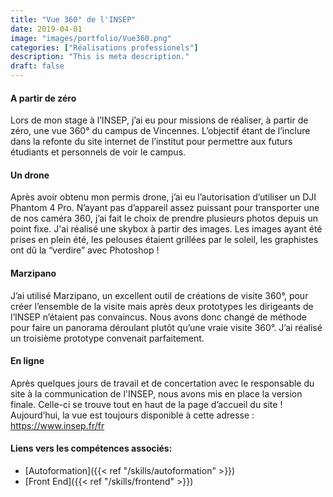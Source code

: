 ```yaml
---
title: "Vue 360° de l'INSEP"
date: 2019-04-01
image: "images/portfolio/Vue360.png"
categories: ["Réalisations professionels"]
description: "This is meta description."
draft: false
---
```


#### A partir de zéro
Lors de mon stage à l’INSEP, j’ai eu pour missions de réaliser, à partir de zéro, une vue 360° du campus de Vincennes. L’objectif étant de l’inclure dans la refonte du site internet de l’institut pour permettre aux futurs étudiants et personnels de voir le campus.

#### Un drone
Après avoir obtenu mon permis drone, j’ai eu l’autorisation d’utiliser un DJI Phantom 4 Pro. N’ayant pas d’appareil assez puissant pour transporter une de nos caméra 360, j’ai fait le choix de prendre plusieurs photos depuis un point fixe. J'ai réalisé une skybox à partir des images. Les images ayant été prises en plein été, les pelouses étaient grillées par le soleil, les graphistes ont dû la “verdire” avec Photoshop !

#### Marzipano
J’ai utilisé Marzipano, un excellent outil de créations de visite 360°, pour créer l’ensemble de la visite mais après deux prototypes les dirigeants de l’INSEP n’étaient pas convaincus. Nous avons donc changé de méthode pour faire un panorama déroulant plutôt qu’une vraie visite 360°. J’ai réalisé un troisième prototype convenait parfaitement.

#### En ligne
Après quelques jours de travail et de concertation avec le responsable du site à la communication de l'INSEP, nous avons mis en place la version finale. Celle-ci se trouve tout en haut de la page d’accueil du site ! Aujourd’hui, la vue est toujours disponible à cette adresse : https://www.insep.fr/fr

#### Liens vers les compétences associés:
- [Autoformation]({{< ref "/skills/autoformation" >}}) 
- [Front End]({{< ref "/skills/frontend" >}})